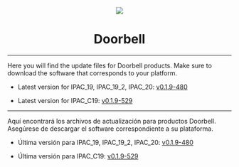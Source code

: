 <p align="center">
  <img src="https://surix.net/images/logo-scrolled.png" />
</p>

# <h1 align="center">Doorbell</h1>

---

Here you will find the update files for Doorbell products. Make sure to download the software that corresponds to your platform.

- Latest version for IPAC_19, IPAC_19_2, IPAC_20: [v0.1.9-480](https://github.com/surixArg/doorbell/tree/main/v0.1.9-480)

- Latest version for IPAC_C19: [v0.1.9-529](https://github.com/surixArg/doorbell/tree/main/v0.1.9-529)

---

Aquí encontrará los archivos de actualización para productos Doorbell. Asegúrese de descargar el software correspondiente a su plataforma.

- Última versión para IPAC_19, IPAC_19_2, IPAC_20: [v0.1.9-480](https://github.com/surixArg/doorbell/tree/main/v0.1.9-480)

- Última versión para IPAC_C19: [v0.1.9-529](https://github.com/surixArg/doorbell/tree/main/v0.1.9-529)
